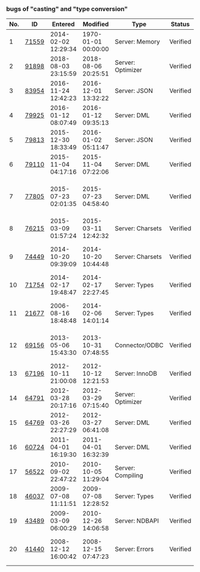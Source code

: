 ### bugs of "casting" and "type conversion"

| No. | ID    | Entered             | Modified            | Type              | Status   | Severity | Version                                                                   | OS                                   | Summary                                                                             |
|-----|-------|---------------------|---------------------|-------------------|----------|----------|---------------------------------------------------------------------------|--------------------------------------|-------------------------------------------------------------------------------------|
| 1   | [71559](https://bugs.mysql.com/bug.php?id=71559) | 2014-02-02 12:29:34 | 1970-01-01 00:00:00 | Server: Memory    | Verified | S3       | "5.0.96"                                                                  | "Windows"                            | "Max_data_length has integer overflow on some memory tables"                        |
| 2   | [91898](https://bugs.mysql.com/bug.php?id=91898) | 2018-08-03 23:15:59 | 2018-08-06 20:25:51 | Server: Optimizer | Verified | S3       | "8.0.11 , 5.5.60, 5.6.41, 5.7.23,8.0.12" | "Any"                                | "Lost of precision in Item_func_mod::real_op"                                       |
| 3   | [83954](https://bugs.mysql.com/bug.php?id=83954) | 2016-11-24 12:42:23 | 2016-12-01 13:32:22 | Server: JSON      | Verified | S3       | "5.7"                                                                     | "Any"                                | "JSON handeling of DECIMAL values ,JSON from JSON string"                           |
| 4   | [79925](https://bugs.mysql.com/bug.php?id=79925) | 2016-01-12 08:07:49 | 2016-01-12 09:35:13 | Server: DML       | Verified | S3       | "5.7.8, 5.5.48, 5.6.28,5.7.10"                                            | "Any"                                | "String const '69E5' is not treated as  scientific notation when casting to int"    |
| 5   | [79813](https://bugs.mysql.com/bug.php?id=79813) | 2015-12-30 18:33:49 | 2016-01-02 05:11:47 | Server: JSON      | Verified | S3       | "5.7.10, 8.0.0"                                                           | "Any"                                | "Boolean values are returned inconsistently with JSON_OBJECT"                       |
| 6   | [79110](https://bugs.mysql.com/bug.php?id=79110) | 2015-11-04 04:17:16 | 2015-11-04 07:22:06 | Server: DML       | Verified | S3       | "5.7.8,5.1.77, 5.5.47, 5.6.27, 5.7.9"                                     | "Any"                                | "When casting a BIG number to unsigned , get inconsistent result for same number"   |
| 7   | [77805](https://bugs.mysql.com/bug.php?id=77805) | 2015-07-23 02:01:35 | 2015-07-23 04:58:40 | Server: DML       | Verified | S1       | "5.6.25 MySQL Community Server (GPL)"                                     | "Ubuntu (Ubuntu 14.04.2 LTS x86_64)" | "NULLIF cause wrong value with cast datetime"                                       |
| 8   | [76215](https://bugs.mysql.com/bug.php?id=76215) | 2015-03-09 01:57:24 | 2015-03-11 12:42:32 | Server: Charsets  | Verified | S3       | "5.5.44, 5.6.25"                                                          | "Any"                                | "Implicit casts to string by COLLATE don't use character_set_connection"            |
| 9   | [74449](https://bugs.mysql.com/bug.php?id=74449) | 2014-10-20 09:39:09 | 2014-10-20 10:44:48 | Server: Charsets  | Verified | S3       | "5.5.40, 5.6.21, 5.7.5                                                    | 5.6.22"                              | "Linux (CentOS 6.3)","Incorrect datetime casting with charcter_set_connection=sjis" |
| 10  | [71754](https://bugs.mysql.com/bug.php?id=71754) | 2014-02-17 19:48:47 | 2014-02-17 22:27:45 | Server: Types     | Verified | S3       | ""                                                                        | "Any"                                | "TIMESTAMP approacing End Of Lifetime :-)"                                          |
| 11  | [21677](https://bugs.mysql.com/bug.php?id=21677) | 2006-08-16 18:48:48 | 2014-02-06 14:01:14 | Server: Types     | Verified | S3       | "4.1.21,5.0.23"                                                           | "Linux (Linux)"                      | "Change in results with ""now() BETWEEN date_field1 AND date_field2"""              |
| 12  | [69156](https://bugs.mysql.com/bug.php?id=69156) | 2013-05-06 15:43:30 | 2013-10-31 07:48:55 | Connector/ODBC    | Verified | S1       | "5.2w"                                                                    | "Windows (vista 64bit)"              | "can't retrieve data using MySQL ODBC driver from Microsoft Excel 2010 PowerPivot"  |
| 13  | [67196](https://bugs.mysql.com/bug.php?id=67196) | 2012-10-11 21:00:08 | 2012-10-12 12:21:53 | Server: InnoDB    | Verified | S3       | "5.5, 5.6"                                                                | "Any"                                | "ENUM type not treated correctly in HAVING w/ MAX()"                                |
| 14  | [64791](https://bugs.mysql.com/bug.php?id=64791) | 2012-03-28 20:17:16 | 2012-03-29 07:15:40 | Server: Optimizer | Verified | S2       | "5.1.61, 5.5"                                                             | "Any"                                | "Mixed String/Int values in IN list cause full table scan"                          |
| 15  | [64769](https://bugs.mysql.com/bug.php?id=64769) | 2012-03-26 22:27:29 | 2012-03-27 06:41:08 | Server: DML       | Verified | S3       | "5.1.61"                                                                  | "Any (Debian unstable)"              | "comparing indexed ENUM with 0+string constant does not use index properly"         |
| 16  | [60724](https://bugs.mysql.com/bug.php?id=60724) | 2011-04-01 16:19:30 | 2011-04-01 16:32:39 | Server: DML       | Verified | S2       | "5.5.11, 5.5.10-log, 5.1.57, 5.0.93"                                      | "Any"                                | "Unquoted date literal in comparison yields incorrect implicit conversion"          |
| 17  | [56522](https://bugs.mysql.com/bug.php?id=56522) | 2010-09-02 22:47:22 | 2010-10-05 11:29:04 | Server: Compiling | Verified | S1       | "5.5-bugfixing"                                                           | "Any"                                | "Compiler warnings in mysys/lf_hash.c"                                              |
| 18  | [46037](https://bugs.mysql.com/bug.php?id=46037) | 2009-07-08 11:11:51 | 2009-07-08 12:28:52 | Server: Types     | Verified | S3       | "mysql-azalea/5.1"                                                        | "Any"                                | "Inconsistent behavior when casting floating point numbers to integer"              |
| 19  | [43489](https://bugs.mysql.com/bug.php?id=43489) | 2009-03-09 06:00:29 | 2010-12-26 14:06:58 | Server: NDBAPI    | Verified | S2       | "mysql-5.1-telco-6.3"                                                     | "Solaris (SPARC)"                    | "NDBAPI Cannot Store Values To SMALLINT/TINYINT Columns"                            |
| 20  | [41440](https://bugs.mysql.com/bug.php?id=41440) | 2008-12-12 16:00:42 | 2008-12-15 07:47:23 | Server: Errors    | Verified | S3       | " 4.1.22, 5.1.30, 4.1, 5.0, 5.1, 6.0 bzr"                                 | "Any"                                | "Out of memory error ""It is possible that mysqld could use"" incorrect size"       |
